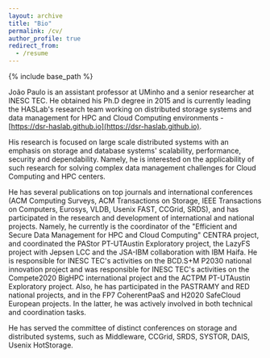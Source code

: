 ```yaml
---
layout: archive
title: "Bio"
permalink: /cv/
author_profile: true
redirect_from:
  - /resume
---
```


{% include base_path %}

João Paulo is an assistant professor at UMinho and a senior researcher at INESC TEC. He obtained his Ph.D degree in 2015 and is currently leading the HASLab's research team working on distributed storage systems and data management for HPC and Cloud Computing environments - [https://dsr-haslab.github.io](https://dsr-haslab.github.io).

His research is focused on large scale distributed systems with an emphasis on storage and database systems' scalability, performance, security and dependability. Namely, he is interested on the applicability of such research for solving complex data management challenges for Cloud Computing and HPC centers. 

He has several publications on top journals and international conferences (ACM Computing Surveys, ACM Transactions on Storage, IEEE Transactions on Computers, Eurosys, VLDB, Usenix FAST, CCGrid, SRDS), and has participated in the research and development of international and national projects. Namely, he currently is the coordinator of the "Efficient and Secure Data Management for HPC and Cloud Computing" CENTRA project, and coordinated the PAStor PT-UTAustin Exploratory project, the LazyFS project with Jepsen LCC and the JSA-IBM collaboration with IBM Haifa. He is responsible for INESC TEC's activities on the BCD.S+M P2030 national innovation project and was responsible for INESC TEC's activities on the Compete2020 BigHPC international project and the ACTPM PT-UTAustin Exploratory project. Also, he has participated in the PASTRAMY and RED national projects, and in the FP7 CoherentPaaS and H2020 SafeCloud European projects. In the latter, he was actively involved in both technical and coordination tasks. 

He has served the committee of distinct conferences on storage and distributed systems, such as Middleware, CCGrid, SRDS, SYSTOR, DAIS, Usenix HotStorage.

